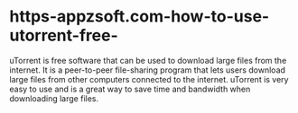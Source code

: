 # https-appzsoft.com-how-to-use-utorrent-free-
uTorrent is free software that can be used to download large files from the internet. It is a peer-to-peer file-sharing program that lets users download large files from other computers connected to the internet. uTorrent is very easy to use and is a great way to save time and bandwidth when downloading large files.
